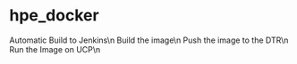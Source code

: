 # hpe_docker

Automatic Build to Jenkins\n
Build the image\n
Push the image to the DTR\n
Run the Image on UCP\n
